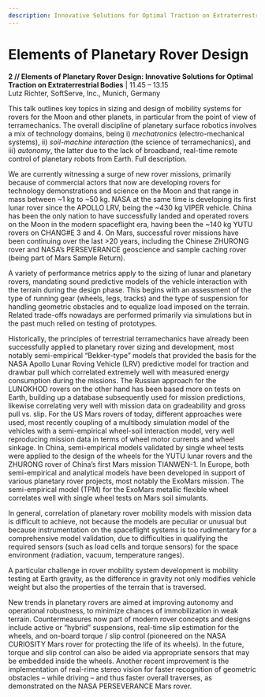 ```yaml
---
description: Innovative Solutions for Optimal Traction on Extraterrestrial Bodies
---
```


# Elements of Planetary Rover Design

**2 // Elements of Planetary Rover Design: Innovative Solutions for Optimal Traction on Extraterrestrial Bodies** | 11.45 – 13.15\
Lutz Richter, SoftServe, Inc., Munich, Germany

This talk outlines key topics in sizing and design of mobility systems for rovers for the Moon and other planets, in particular from the point of view of terramechanics. The overall discipline of planetary surface robotics involves a mix of technology domains, being i) _mechatronics_ (electro-mechanical systems), ii) _soil-machine interaction_ (the science of terramechanics), and iii) _autonomy_, the latter due to the lack of broadband, real-time remote control of planetary robots from Earth. Full description.&#x20;

We are currently witnessing a surge of new rover missions, primarily because of commercial actors that now are developing rovers for technology demonstrations and science on the Moon and that range in mass between \~1 kg to \~50 kg. NASA at the same time is developing its first lunar rover since the APOLLO LRV, being the \~430 kg VIPER vehicle. China has been the only nation to have successfully landed and operated rovers on the Moon in the modern spaceflight era, having been the \~140 kg YUTU rovers on CHANG#E 3 and 4. On Mars, successful rover missions have been continuing over the last >20 years, including the Chinese ZHURONG rover and NASA’s PERSEVERANCE geoscience and sample caching rover (being part of Mars Sample Return).

A variety of performance metrics apply to the sizing of lunar and planetary rovers, mandating sound predictive models of the vehicle interaction with the terrain during the design phase. This begins with an assessment of the type of running gear (wheels, legs, tracks) and the type of suspension for handling geometric obstacles and to equalize load imposed on the terrain. Related trade-offs nowadays are performed primarily via simulations but in the past much relied on testing of prototypes.

Historically, the principles of terrestrial terramechanics have already been successfully applied to planetary rover sizing and development, most notably semi-empirical “Bekker-type” models that provided the basis for the NASA Apollo Lunar Roving Vehicle (LRV) predictive model for traction and drawbar pull which correlated extremely well with measured energy consumption during the missions. The Russian approach for the LUNOKHOD rovers on the other hand has been based more on tests on Earth, building up a database subsequently used for mission predictions, likewise correlating very well with mission data on gradeability and gross pull vs. slip. For the US Mars rovers of today, different approaches were used, most recently coupling of a multibody simulation model of the vehicles with a semi-empirical wheel-soil interaction model, very well reproducing mission data in terms of wheel motor currents and wheel sinkage. In China, semi-empirical models validated by single wheel tests were applied to the design of the wheels for the YUTU lunar rovers and the ZHURONG rover of China’s first Mars mission TIANWEN-1. In Europe, both semi-empirical and analytical models have been developed in support of various planetary rover projects, most notably the ExoMars mission. The semi-empirical model (TPM) for the ExoMars metallic flexible wheel correlates well with single wheel tests on Mars soil simulants.

In general, correlation of planetary rover mobility models with mission data is difficult to achieve, not because the models are peculiar or unusual but because instrumentation on the spaceflight systems is too rudimentary for a comprehensive model validation, due to difficulties in qualifying the required sensors (such as load cells and torque sensors) for the space environment (radiation, vacuum, temperature ranges).

A particular challenge in rover mobility system development is mobility testing at Earth gravity, as the difference in gravity not only modifies vehicle weight but also the properties of the terrain that is traversed.

New trends in planetary rovers are aimed at improving autonomy and operational robustness, to minimize chances of immobilization in weak terrain. Countermeasures now part of modern rover concepts and designs include active or “hybrid” suspensions, real-time slip estimation for the wheels, and on-board torque / slip control (pioneered on the NASA CURIOSITY Mars rover for protecting the life of its wheels). In the future, torque and slip control can also be aided via appropriate sensors that may be embedded inside the wheels. Another recent improvement is the implementation of real-rime stereo vision for faster recognition of geometric obstacles – while driving – and thus faster overall traverses, as demonstrated on the NASA PERSEVERANCE Mars rover.
